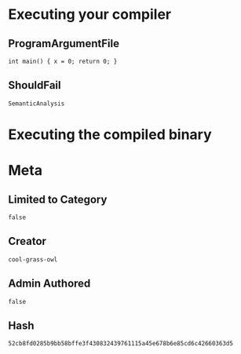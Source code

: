 # Executing your compiler

## ProgramArgumentFile

```
int main() { x = 0; return 0; }
```

## ShouldFail

```
SemanticAnalysis
```

# Executing the compiled binary

# Meta

## Limited to Category

```
false
```

## Creator

```
cool-grass-owl
```

## Admin Authored

```
false
```

## Hash

```
52cb8fd0285b9bb58bffe3f430832439761115a45e678b6e85cd6c42660363d5
```
